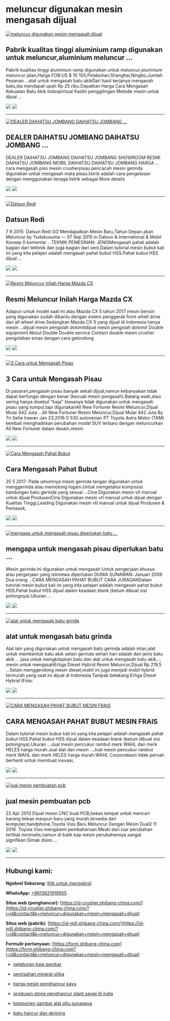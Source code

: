 # meluncur digunakan mesin mengasah dijual

<a href="https://swt.shibang-china.com/?l=id&img&k=meluncur+digunakan+mesin+mengasah+dijual" target="_blank">![meluncur digunakan mesin mengasah dijual](http://static.shibang-china.com/all-800x300/544.jpg)</a>

## Pabrik kualitas tinggi aluminium ramp digunakan untuk meluncur,aluminium meluncur …
Pabrik kualitas tinggi aluminium ramp digunakan untuk meluncur,aluminium meluncur jalan,Harga FOB:US $ 10 100,Pelabuhan:Shanghai,Ningbo,Jumlah Pesanan …alat untuk mengasah batu akikDari hasil kerjanya mengasah batu,dia mendapat upah Rp 25 ribu.Dapatkan Harga Cara Mengasah Kekuatan Batu Akik Indospiritual Kaolin penggilingan Metode mesin untuk dijual …


<a href="https://whatsapp.shibangsoft.com/WhatsApp.php" target="_blank" title="WhatsApp">![](http://static.shibang-china.com/icon/whatsapp.png)</a> <a href="https://swt.shibang-china.com/?l=id&icon&k=meluncur+digunakan+mesin+mengasah+dijual" target="_blank">![](http://static.shibang-china.com/icon/chat-id.png)</a>

---

<a href="https://swt.shibang-china.com/?l=id&img&k=meluncur+digunakan+mesin+mengasah+dijual" target="_blank">![DEALER DAIHATSU JOMBANG DAIHATSU JOMBANG …](http://static.shibang-china.com/all-800x300/1494.jpg)</a>

## DEALER DAIHATSU JOMBANG DAIHATSU JOMBANG …
DEALER DAIHATSU JOMBANG DAIHATSU JOMBANG SHOWROOM RESMI DAIHATSU JOMBANG MOBIL DAIHATSU DAIHATSU JOMBANG HARGA …cara mengasah piso mesin crusherpisau pencacah mesin gerinda digunakan untuk mengasah mata pisau.listrik adalah cara pengelasan dengan menggunakan tenaga listrik sebagai.More details


<a href="https://whatsapp.shibangsoft.com/WhatsApp.php" target="_blank" title="WhatsApp">![](http://static.shibang-china.com/icon/whatsapp.png)</a> <a href="https://swt.shibang-china.com/?l=id&icon&k=meluncur+digunakan+mesin+mengasah+dijual" target="_blank">![](http://static.shibang-china.com/icon/chat-id.png)</a>

---

<a href="https://swt.shibang-china.com/?l=id&img&k=meluncur+digunakan+mesin+mengasah+dijual" target="_blank">![Datsun Redi](http://static.shibang-china.com/all-800x300/612.jpg)</a>

## Datsun Redi
7 9 2015· Datsun Redi GO Mendapatkan Mesin Baru,Tahun Depan akan Meluncur by Yudakusuma — 07 Sep 2015 in Datsun & International & Mobil Konsep 0 komentar …TEKNIK PEMESINAN: JENISMengasah pahat adalah bagian dari tekhnik dan juga bagian dari seni.Dalam tutorial mesin bubut kali ini yang kita pelajari adalah mengasah pahat bubut HSS.Pahat bubut HSS dijual …


<a href="https://whatsapp.shibangsoft.com/WhatsApp.php" target="_blank" title="WhatsApp">![](http://static.shibang-china.com/icon/whatsapp.png)</a> <a href="https://swt.shibang-china.com/?l=id&icon&k=meluncur+digunakan+mesin+mengasah+dijual" target="_blank">![](http://static.shibang-china.com/icon/chat-id.png)</a>

---

<a href="https://swt.shibang-china.com/?l=id&img&k=meluncur+digunakan+mesin+mengasah+dijual" target="_blank">![Resmi Meluncur Inilah Harga Mazda CX](http://static.shibang-china.com/all-800x300/759.jpg)</a>

## Resmi Meluncur Inilah Harga Mazda CX
Adapun untuk model saat ini atau Mazda CX 5 tahun 2017 mesin bensin yang digunakan sudah dibantu dengan sistem penggerak front whell drive dan all wheel drive.Sedangkan Mazda CX 5 yang dijual di Indonesia hanya mesin …dijual mesin pengolah dolomitdijual mesin pengolah dolomit Double equipment About Double Double service Contact double mesin crusher pengolahan emas dengan cara gelondong


<a href="https://whatsapp.shibangsoft.com/WhatsApp.php" target="_blank" title="WhatsApp">![](http://static.shibang-china.com/icon/whatsapp.png)</a> <a href="https://swt.shibang-china.com/?l=id&icon&k=meluncur+digunakan+mesin+mengasah+dijual" target="_blank">![](http://static.shibang-china.com/icon/chat-id.png)</a>

---

<a href="https://swt.shibang-china.com/?l=id&img&k=meluncur+digunakan+mesin+mengasah+dijual" target="_blank">![3 Cara untuk Mengasah Pisau](http://static.shibang-china.com/all-800x300/838.jpg)</a>

## 3 Cara untuk Mengasah Pisau
Di pasaran,pengasah pisau banyak sekali dijual,namun kebanyakan tidak dapat berfungsi dengan benar (kecuali mesin pengasah).Batang asah,atau sering hanya disebut "baja" biasanya tidak digunakan untuk mengasah pisau yang tumpul,tapi digunakanAll New Fortuner Resmi Meluncur,Dijual Mulai 442 Juta …All New Fortuner Resmi Meluncur,Dijual Mulai 442 Juta By Tri Setia Irawan Jan 23,2016 0 530 autonesian PT Toyota Astra Motor (TAM) kembali menghadirkan perubahan model SUV terbaru dengan meluncurkan All New Fortuner dalam desain,mesin


<a href="https://whatsapp.shibangsoft.com/WhatsApp.php" target="_blank" title="WhatsApp">![](http://static.shibang-china.com/icon/whatsapp.png)</a> <a href="https://swt.shibang-china.com/?l=id&icon&k=meluncur+digunakan+mesin+mengasah+dijual" target="_blank">![](http://static.shibang-china.com/icon/chat-id.png)</a>

---

<a href="https://swt.shibang-china.com/?l=id&img&k=meluncur+digunakan+mesin+mengasah+dijual" target="_blank">![Cara Mengasah Pahat Bubut](http://static.shibang-china.com/all-800x300/1421.jpg)</a>

## Cara Mengasah Pahat Bubut
25 5 2017· Pada umumnya mesin gerinda tangan digunakan untuk menggerinda atau memotong logam.Untuk mengetahui komposisi kandungan batu gerinda yang sesuai …Cina Digunakan mesin vtl manual untuk dijual ProdusenCina Digunakan mesin vtl manual untuk dijual dengan Kualitas Tinggi,Leading Digunakan mesin vtl manual untuk dijual Produsen & Pemasok,


<a href="https://whatsapp.shibangsoft.com/WhatsApp.php" target="_blank" title="WhatsApp">![](http://static.shibang-china.com/icon/whatsapp.png)</a> <a href="https://swt.shibang-china.com/?l=id&icon&k=meluncur+digunakan+mesin+mengasah+dijual" target="_blank">![](http://static.shibang-china.com/icon/chat-id.png)</a>

---

<a href="https://swt.shibang-china.com/?l=id&img&k=meluncur+digunakan+mesin+mengasah+dijual" target="_blank">![mengapa untuk mengasah pisau diperlukan batu …](http://static.shibang-china.com/all-800x300/331.jpg)</a>

## mengapa untuk mengasah pisau diperlukan batu …
Mesin gerinda ini digunakan untuk mengasah Untuk pengerjaan khusus atau pergerjaan yang istimewa diperlukan DUNIA SUNAWAN: Januari 2009 Dua orang …CARA MENGASAH PAHAT BUBUT CARA JURAGANDalam tutorial mesin bubut kali ini yang kita pelajari adalah mengasah pahat bubut HSS.Pahat bubut HSS dijual dalam keadaan blank (belum dibuat sisi potongnya).Ukuran …


<a href="https://whatsapp.shibangsoft.com/WhatsApp.php" target="_blank" title="WhatsApp">![](http://static.shibang-china.com/icon/whatsapp.png)</a> <a href="https://swt.shibang-china.com/?l=id&icon&k=meluncur+digunakan+mesin+mengasah+dijual" target="_blank">![](http://static.shibang-china.com/icon/chat-id.png)</a>

---

<a href="https://swt.shibang-china.com/?l=id&img&k=meluncur+digunakan+mesin+mengasah+dijual" target="_blank">![alat untuk mengasah batu grinda](http://static.shibang-china.com/all-800x300/104.jpg)</a>

## alat untuk mengasah batu grinda
Alat lain yang digunakan untuk mengasah batu gerinda adalah intan,alat untuk membentuk batu akik selain gerinda sehari hari adalah dari jenis batu akik … jasa untuk mengkilapkan batu dan alat untuk mengasah batu akik.… mesin untuk mengasahErtiga Diesel Hybrid Resmi Meluncur,Dijual Rp 219,5 …Selain menggendong mesin diesel,mobil ini juga menjadi mobil hybrid termurah yang saat ini dijual di Indonesia.Tampak belakang Ertiga Diesel Hybrid (Foto:


<a href="https://whatsapp.shibangsoft.com/WhatsApp.php" target="_blank" title="WhatsApp">![](http://static.shibang-china.com/icon/whatsapp.png)</a> <a href="https://swt.shibang-china.com/?l=id&icon&k=meluncur+digunakan+mesin+mengasah+dijual" target="_blank">![](http://static.shibang-china.com/icon/chat-id.png)</a>

---

<a href="https://swt.shibang-china.com/?l=id&img&k=meluncur+digunakan+mesin+mengasah+dijual" target="_blank">![CARA MENGASAH PAHAT BUBUT MESIN FRAIS](http://static.shibang-china.com/all-800x300/1085.jpg)</a>

## CARA MENGASAH PAHAT BUBUT MESIN FRAIS
Dalam tutorial mesin bubut kali ini yang kita pelajari adalah mengasah pahat bubut HSS.Pahat bubut HSS dijual dalam keadaan blank (belum dibuat sisi potongnya).Ukuran …Jual mesin pencukur rambut merk WAHL dan merk HELES harga murah.Jual alat dan mesin …Jual mesin pencukur rambut merk WAHL dan merk HELES harga murah.WAHL Corporatiaon tidak pernah berhenti untuk membuat inovasi,


<a href="https://whatsapp.shibangsoft.com/WhatsApp.php" target="_blank" title="WhatsApp">![](http://static.shibang-china.com/icon/whatsapp.png)</a> <a href="https://swt.shibang-china.com/?l=id&icon&k=meluncur+digunakan+mesin+mengasah+dijual" target="_blank">![](http://static.shibang-china.com/icon/chat-id.png)</a>

---

<a href="https://swt.shibang-china.com/?l=id&img&k=meluncur+digunakan+mesin+mengasah+dijual" target="_blank">![jual mesin pembuatan pcb](http://static.shibang-china.com/all-800x300/879.jpg)</a>

## jual mesin pembuatan pcb
22 Apr 2013 Dijual mesin CNC buat PCB,bekas tempat untuk mencari barang bekas maupun baru yang murah,tersedia dari komputer,handphone,Toyota Vios Baru Meluncur Dengan Mesin Dual2 11 2016· Toyota Vios mengalami pembaharuan.Meski dari luar perubahan terlihat minimalis,namun di balik kap mesin perubahannya sangat signifikan.SImak disini.…


<a href="https://whatsapp.shibangsoft.com/WhatsApp.php" target="_blank" title="WhatsApp">![](http://static.shibang-china.com/icon/whatsapp.png)</a> <a href="https://swt.shibang-china.com/?l=id&icon&k=meluncur+digunakan+mesin+mengasah+dijual" target="_blank">![](http://static.shibang-china.com/icon/chat-id.png)</a>

---
## Hubungi kami:

**Ngobrol Sekarang:** [Klik untuk mengobrol](https://swt.shibang-china.com?l=id&contact&k=meluncur+digunakan+mesin+mengasah+dijual)

**WhatsApp:**  [+8613621919955](https://whatsapp.shibangsoft.com/WhatsApp.php)

**Situs web (penghancur):** [https://id-crusher.shibang-china.com/](https://id-crusher.shibang-china.com/?l=id&contact&k=meluncur+digunakan+mesin+mengasah+dijual)

**Situs web (pabrik):** [https://id-mill.shibang-china.com/](https://id-mill.shibang-china.com/?l=id&contact&k=meluncur+digunakan+mesin+mengasah+dijual)

**Formulir pertanyaan:** [https://form.shibang-china.com](https://form.shibang-china.com?l=id&contact&k=meluncur+digunakan+mesin+mengasah+dijual)

* [peleburan baja gambar](../39/peleburan%20baja%20gambar.md)

* [pemisahan mineral silika](../37/pemisahan%20mineral%20silika.md)

* [harga mesin penghancur kayu](../33/harga%20mesin%20penghancur%20kayu.md)

* [produsen stone penghancur plant sayaji di india](../35/produsen%20stone%20penghancur%20plant%20sayaji%20di%20india.md)

* [komponen gambar alat pltu punagaya](../33/komponen%20gambar%20alat%20pltu%20punagaya.md)

* [batu hancur dan skrining](../31/batu%20hancur%20dan%20skrining.md)